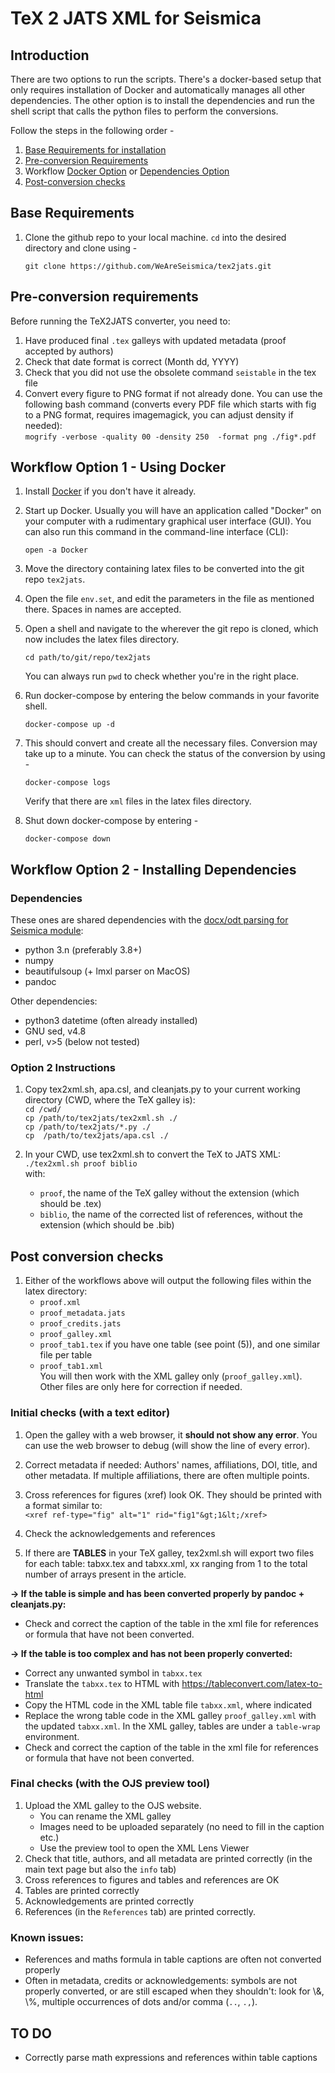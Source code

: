 # TeX 2 JATS XML for Seismica

## Introduction
There are two options to run the scripts. There's a docker-based setup that only requires installation of Docker and automatically manages all other dependencies. The other option is to install the dependencies and run the shell script that calls the python files to perform the conversions.

Follow the steps in the following order - 
1. [Base Requirements for installation](#base-requirements)
2. [Pre-conversion Requirements](#pre--conversion-requirements)
3. Workflow [Docker Option](#workflow-option-1---using-docker) or [Dependencies Option](#workflow-option-2---installing-dependencies)
4. [Post-conversion checks](#post--conversion-checks)

## Base Requirements
1. Clone the github repo to your local machine. `cd` into the desired directory and clone using - 
    ```
    git clone https://github.com/WeAreSeismica/tex2jats.git
    ```

## Pre-conversion requirements
Before running the TeX2JATS converter, you need to:
1. Have produced final `.tex` galleys with updated metadata (proof accepted by authors)
2. Check that date format is correct (Month dd, YYYY)
3. Check that you did not use the obsolete command `seistable` in the tex file
3. Convert every figure to PNG format if not already done. You can use the following bash command (converts every PDF file which starts with fig to a PNG format, requires imagemagick, you can adjust density if needed):  
`mogrify -verbose -quality 00 -density 250  -format png ./fig*.pdf`


## Workflow Option 1 - Using Docker
1. Install [Docker](https://www.docker.com/) if you don't have it already.

1. Start up Docker. Usually you will have an application called "Docker" on your computer with a rudimentary graphical user interface (GUI). You can also run this command in the command-line interface (CLI):
    ```
    open -a Docker
    ```

1. Move the directory containing latex files to be converted into the git repo `tex2jats`.

1. Open the file `env.set`, and edit the parameters in the file as mentioned there. Spaces in names are accepted.

1. Open a shell and navigate to the wherever the git repo is cloned, which now includes the latex files directory.
    ```
    cd path/to/git/repo/tex2jats
    ```
    You can always run `pwd` to check whether you're in the right place.

1. Run docker-compose by entering the below commands in your favorite shell.
    ```
    docker-compose up -d
    ```

1. This should convert and create all the necessary files. Conversion may take up to a minute. You can check the status of the conversion by using - 
    ```
    docker-compose logs
    ```
    Verify that there are `xml` files in the latex files directory. 

1. Shut down docker-compose by entering - 
    ```
    docker-compose down
    ```

## Workflow Option 2 - Installing Dependencies

### Dependencies
These ones are shared dependencies with the [docx/odt parsing for Seismica module](https://github.com/WeAreSeismica/seismica-sce):
- python 3.n (preferably 3.8+)
- numpy
- beautifulsoup (+ lmxl parser on MacOS)
- pandoc

Other dependencies:
- python3 datetime (often already installed)
- GNU sed, v4.8
- perl, v>5 (below not tested)

### Option 2 Instructions
1. Copy tex2xml.sh, apa.csl, and cleanjats.py to your current working directory (CWD, where the TeX galley is):  
`cd /cwd/`  
`cp /path/to/tex2jats/tex2xml.sh ./`  
`cp /path/to/tex2jats/*.py ./`  
`cp  /path/to/tex2jats/apa.csl ./`  

1. In your CWD, use tex2xml.sh to convert the TeX to JATS XML:  
`./tex2xml.sh proof biblio`  
with:  
    - `proof`, the name of the TeX galley without the extension (which should be .tex)
    - `biblio`, the name of the corrected list of references, without the extension (which should be .bib)

## Post conversion checks

1. Either of the workflows above will output the following files within the latex directory:
    - `proof.xml`  
    - `proof_metadata.jats`  
    - `proof_credits.jats`
    - `proof_galley.xml`
    - `proof_tab1.tex` if you have one table (see point (5)), and one similar file per table
    - `proof_tab1.xml`   
You will then work with the XML galley only (`proof_galley.xml`). Other files are only here for correction if needed.

### Initial checks (with a text editor)

1. Open the galley with a web browser, it **should not show any error**. You can use the web browser to debug (will show the line of every error).

3. Correct metadata if needed: Authors' names, affiliations, DOI, title, and other metadata. If multiple affiliations, there are often multiple points.

4. Cross references for figures (xref) look OK. They should be printed with a format similar to:  
    `<xref ref-type="fig" alt="1" rid="fig1"&gt;1&lt;/xref>`

5. Check the acknowledgements and references

4. If there are **TABLES** in your TeX galley, tex2xml.sh will export two files for each table: tabxx.tex and tabxx.xml, xx ranging from 1 to the total number of arrays present in the article.

**-> If the table is simple and has been converted properly by pandoc + cleanjats.py:**
- Check and correct the caption of the table in the xml file for references or formula that have not been converted.
    
**-> If the table is too complex and has not been properly converted:**
- Correct any unwanted symbol in `tabxx.tex`
- Translate the `tabxx.tex` to HTML with https://tableconvert.com/latex-to-html
- Copy the HTML code  in the XML table file `tabxx.xml`, where indicated
- Replace the wrong table code in the XML galley `proof_galley.xml` with the updated `tabxx.xml`. In the XML galley, tables are under a `table-wrap` environment.
- Check and correct the caption of the table in the xml file for references or formula that have not been converted.
    
### Final checks (with the OJS preview tool)

1. Upload the XML galley to the OJS website. 
    - You can rename the XML galley 
    - Images need to be uploaded separately (no need to fill in the caption etc.)
    - Use the preview tool to open the XML Lens Viewer
2. Check that title, authors, and all metadata are printed correctly (in the main text page but also the `info` tab)
3. Cross references to figures and tables and references are OK
4. Tables are printed correctly
5. Acknowledgements are printed correctly
6. References (in the `References` tab) are printed correctly.

### Known issues:
- References and maths formula in table captions are often not converted properly
- Often in metadata, credits or acknowledgements: symbols are not properly converted, or are still escaped when they shouldn't: look for \\&, \\%, multiple occurrences of dots and/or comma (`..`, `.,`).

## TO DO
- Correctly parse math expressions and references within table captions
